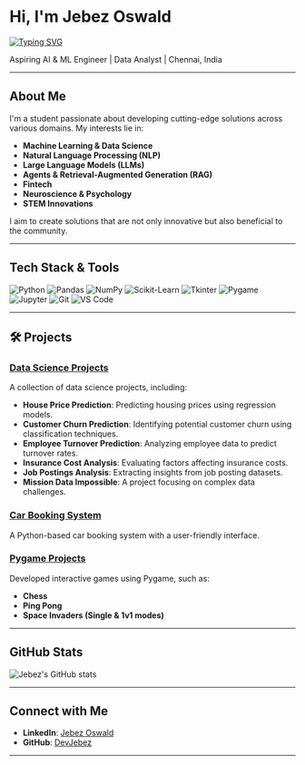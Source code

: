 # Hi, I'm Jebez Oswald

[![Typing SVG](https://readme-typing-svg.demolab.com?font=Fira+Code&size=24&pause=1000&color=0C8AFF&center=false&vCenter=true&width=800&lines=Just+a+bunch+of+neurons+striving+for+perfection.;Machine+Learning+%7C+NLP+%7C+LLMs+%7C+RAG;Fintech+%7C+Neuroscience+%7C+STEM+Enthusiast)](https://git.io/typing-svg)


Aspiring AI & ML Engineer | Data Analyst | Chennai, India

---

## About Me

I'm a student passionate about developing cutting-edge solutions across various domains. My interests lie in:

- **Machine Learning & Data Science**
- **Natural Language Processing (NLP)**
- **Large Language Models (LLMs)**
- **Agents & Retrieval-Augmented Generation (RAG)**
- **Fintech**
- **Neuroscience & Psychology**
- **STEM Innovations**

I aim to create solutions that are not only innovative but also beneficial to the community.

---

## Tech Stack & Tools

![Python](https://img.shields.io/badge/Python-3776AB?style=for-the-badge&logo=python&logoColor=white)
![Pandas](https://img.shields.io/badge/Pandas-150458?style=for-the-badge&logo=pandas)
![NumPy](https://img.shields.io/badge/Numpy-013243?style=for-the-badge&logo=numpy&logoColor=white)
![Scikit-Learn](https://img.shields.io/badge/Scikit--Learn-F7931E?style=for-the-badge&logo=scikit-learn&logoColor=white)
![Tkinter](https://img.shields.io/badge/Tkinter-%23000000.svg?style=for-the-badge)
![Pygame](https://img.shields.io/badge/Pygame-1B1B1B?style=for-the-badge)
![Jupyter](https://img.shields.io/badge/Jupyter-F37626?style=for-the-badge&logo=jupyter&logoColor=white)
![Git](https://img.shields.io/badge/Git-F05032?style=for-the-badge&logo=git&logoColor=white)
![VS Code](https://img.shields.io/badge/VSCode-007ACC?style=for-the-badge&logo=visual-studio-code&logoColor=white)

---

## 🛠️ Projects

### [Data Science Projects](https://github.com/DevJebez/Data-Science-Projects)

A collection of data science projects, including:

- **House Price Prediction**: Predicting housing prices using regression models.
- **Customer Churn Prediction**: Identifying potential customer churn using classification techniques.
- **Employee Turnover Prediction**: Analyzing employee data to predict turnover rates.
- **Insurance Cost Analysis**: Evaluating factors affecting insurance costs.
- **Job Postings Analysis**: Extracting insights from job posting datasets.
- **Mission Data Impossible**: A project focusing on complex data challenges.

### [Car Booking System](https://github.com/DevJebez/Car-Booking-system)

A Python-based car booking system with a user-friendly interface.

### [Pygame Projects](https://github.com/DevJebez/Pygame)

Developed interactive games using Pygame, such as:

- **Chess**
- **Ping Pong**
- **Space Invaders (Single & 1v1 modes)**

---

## GitHub Stats

![Jebez's GitHub stats](https://github-readme-stats.vercel.app/api?username=DevJebez&show_icons=true&theme=default)

---

## Connect with Me

- **LinkedIn**: [Jebez Oswald](https://www.linkedin.com/in/jebez-oswald-7262622a5/)
- **GitHub**: [DevJebez](https://github.com/DevJebez)

---

